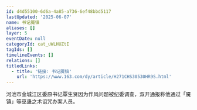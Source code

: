 ```yaml
---
id: d4d55100-6d6a-4a85-a736-6ef48bbd5117
lastUpdated: '2025-06-07'
name: 书记魇镇
aliases: []
layer: 5
eventDate: null
categoryId: cat_uWLHUZtI
tagIds: []
timelineEvents: []
relations: []
titledLinks:
  - title: '链接: 书记魇镇'
    url: 'https://www.163.com/dy/article/H271CHS30530HR9S.html'
---
```

河池市金城江区委原书记覃生贤因为作风问题被纪委调查，双开通报称他通过「魇镇」等巫蛊之术诅咒办案人员。
